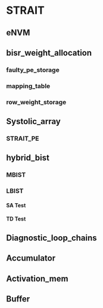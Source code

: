 # STRAIT

## eNVM

## bisr_weight_allocation

### faulty_pe_storage
### mapping_table
### row_weight_storage


## Systolic_array
### STRAIT_PE

## hybrid_bist

### MBIST

### LBIST

#### SA Test

<!-- | 測試類型 | Weight | Activation | Partial_Sum_In | Answer |
|----------|--------|------------|----------------|--------|
| SA (test_type=0) | Weight | Activation | Partial_Sum_In | Expected_Answer | -->

#### TD Test

<!-- | 階段 | Weight | Activation | Partial_Sum_In | Answer |
|------|--------|------------|----------------|--------|
| Launch (TD_answer_choose=0) | W2 | A2 | P1 | Launch_Answer |
| Capture (TD_answer_choose=1) | W2 | A1 | P2 | Capture_Answer | -->

## Diagnostic_loop_chains

## Accumulator

## Activation_mem

## Buffer
